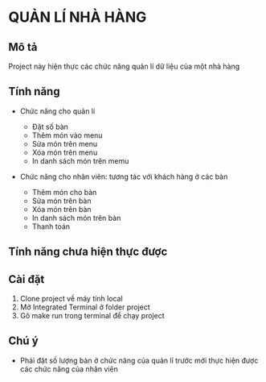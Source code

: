 # QUẢN LÍ NHÀ HÀNG

## Mô tả

Project này hiện thực các chức năng quản lí dữ liệu của một nhà hàng

## Tính năng 

- Chức năng cho quản lí
  + Đặt số bàn
  + Thêm món vào menu
  + Sửa món trên menu
  + Xóa món trên menu
  + In danh sách món trên memu

- Chức năng cho nhân viên: tương tác với khách hàng ở các bàn
  + Thêm món cho bàn
  + Sửa món trên bàn
  + Xóa món trên bàn
  + In danh sách món trên bàn
  + Thanh toán

## Tính năng chưa hiện thực được

## Cài đặt

1. Clone project về máy tính local
2. Mở Integrated Terminal ở folder project
3. Gõ make run trong terminal để chạy project

## Chú ý

- Phải đặt số lượng bàn ở chức năng của quản lí trước mới thực hiện được các chức năng của nhân viên


